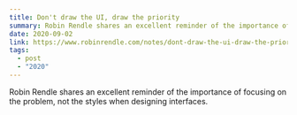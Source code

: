```yaml
---
title: Don't draw the UI, draw the priority
summary: Robin Rendle shares an excellent reminder of the importance of focusing on the problem, not the styles when designing interfaces.
date: 2020-09-02
link: https://www.robinrendle.com/notes/dont-draw-the-ui-draw-the-priority
tags:
  - post
  - "2020"
---
```


Robin Rendle shares an excellent reminder of the importance of focusing on the problem, not the styles when designing interfaces. 

